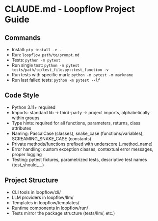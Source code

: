 # CLAUDE.md - Loopflow Project Guide

## Commands
- Install: `pip install -e .`
- Run: `loopflow path/to/prompt.md`
- Tests: `python -m pytest`
- Run single test: `python -m pytest tests/path/to/test_file.py::test_function -v`
- Run tests with specific mark: `python -m pytest -m markname`
- Run last failed tests: `python -m pytest --lf`

## Code Style
- Python 3.11+ required
- Imports: standard lib → third-party → project imports, alphabetically within groups
- Type hints: required for all functions, parameters, returns, class attributes
- Naming: PascalCase (classes), snake_case (functions/variables), SCREAMING_SNAKE_CASE (constants)
- Private methods/functions prefixed with underscore (_method_name)
- Error handling: custom exception classes, contextual error messages, proper logging
- Testing: pytest fixtures, parametrized tests, descriptive test names (test_should_...)

## Project Structure
- CLI tools in loopflow/cli/
- LLM providers in loopflow/llm/
- Templates in loopflow/templates/
- Runtime components in loopflow/run/
- Tests mirror the package structure (tests/llm/, etc.)
